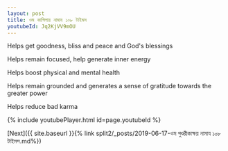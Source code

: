 ```yaml
---
layout: post
title: ওম কাপিলায় নামায ১০৮ টাইমস
youtubeId: Jq2KjVV9mOU
---
```

 
 
Helps get goodness, bliss and peace and God's blessings
 
Helps remain focused, help generate inner energy 
 
Helps boost physical and mental health 
 
Helps remain grounded and generates a sense of gratitude towards the greater power 
 
Helps reduce bad karma
 
 
 
 


{% include youtubePlayer.html id=page.youtubeId %}
 
[Next]({{ site.baseurl }}{% link  split2/_posts/2019-06-17-ওম পুণ্ডরীকাক্ষয় নামায ১০৮ টাইমস.md%})
 
